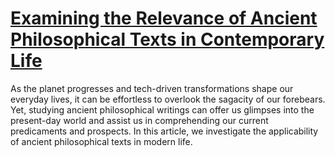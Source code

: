 
# [Examining the Relevance of Ancient Philosophical Texts in Contemporary Life](https://www.mindhaste.com/t/philosophy/examining-the-relevance-of-ancient-philosophical-texts-in-contemporary-life-314)

As the planet progresses and tech-driven transformations shape our everyday lives, it can be effortless to overlook the sagacity of our forebears. Yet, studying ancient philosophical writings can offer us glimpses into the present-day world and assist us in comprehending our current predicaments and prospects. In this article, we investigate the applicability of ancient philosophical texts in modern life.
    